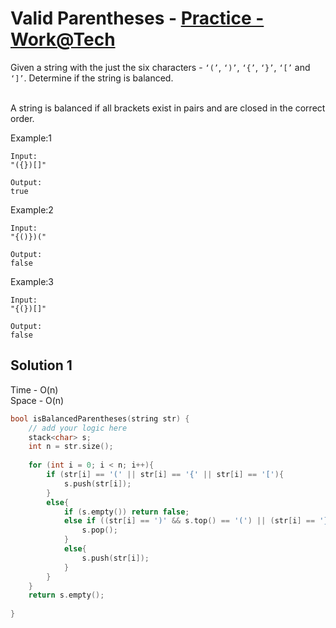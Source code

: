 # Valid Parentheses - [Practice - Work@Tech](https://workat.tech/problem-solving/practice/balanced-parentheses)

Given a string with the just the six characters - `‘(’`, `‘)’`, `‘{’`, `‘}’`, `‘[’` and `‘]’`. Determine if the string is balanced.

<br>
A string is balanced if all brackets exist in pairs and are closed in the correct order.



Example:1
```
Input: 
"({})[]"

Output: 
true
```
Example:2
```
Input: 
"{()})("

Output: 
false
```
Example:3
```
Input: 
"{(})[]"

Output: 
false
```

## Solution 1  

Time - O(n)<br>
Space - O(n)

```cpp
bool isBalancedParentheses(string str) {
    // add your logic here
	stack<char> s;
	int n = str.size();
	
	for (int i = 0; i < n; i++){
		if (str[i] == '(' || str[i] == '{' || str[i] == '['){
			s.push(str[i]);
		}
		else{
			if (s.empty()) return false;
			else if ((str[i] == ')' && s.top() == '(') || (str[i] == '}' && s.top() == '{') || (str[i] == ']' && s.top() == '[')){
				s.pop();
			}
			else{
				s.push(str[i]);
			}
		}
	}
	return s.empty();
	
}
```